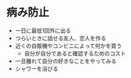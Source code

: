# 病み防止

- 一日に最低1回外に出る
- つらいときに話せる友人、恋人を作る
- 近くの自販機やコンビニによって何かを買う
  - 自分が自分であると確認するためのコスト
- 一旦離れて自分の好きなことをやってみる
- シャワーを浴びる

